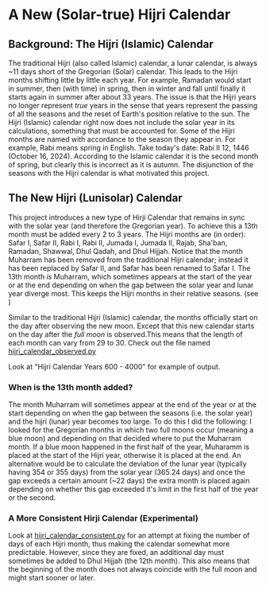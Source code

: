 # A New (Solar-true) Hijri Calendar

## Background: The Hijri (Islamic) Calendar

The traditional Hijri (also called Islamic) calendar, a lunar calendar, is always ~11 days short of the Gregorian (Solar) calendar. This leads to the Hijri months shifting little by little each year. For example, 
Ramadan would start in summer, then (with time) in spring, then in winter and fall until finally it starts again in summer after about 33 years. The issue is that the
Hijri years no longer represent _true_ years in the sense that years represent the passing of all the seasons and the reset of Earth's position relative to the sun. 
The Hijri (Islamic) calendar right now does not include the solar year in its calculations, something that must be accounted for. Some of the Hijri months are named 
with accordance to the season they appear in. For example, Rabi means spring in English. Take today's date: Rabi II 12, 1446 (October 16, 2024). According to the
Islamic calendar it is the second month of spring, but clearly this is incorrect as it is autumn. The disjunction of the seasons with the Hijri calendar
is what motivated this project.

## The New Hijri (Lunisolar) Calendar

This project introduces a new type of Hirji Calendar that remains in sync with the solar year (and therefore the Gregorian year). To achieve this a 13th month must be added every 2 to 3 years.
The Hijri months are (in order): Safar I, Safar II, Rabi I, Rabi II, Jumada I, Jumada II, Rajab, Sha'ban, Ramadan, Shawwal, Dhul Qadah, and Dhul Hijjah. Notice that the month 
Muharram has been removed from the traditional Hijri calendar; instead it has been replaced by Safar II, and Safar has been renamed to Safar I. The 13th month _is_ Muharram, which sometimes appears at the start of the 
year or at the end depending on when the gap between the solar year and lunar year diverge most. This keeps the Hijri months in their relative seasons. (see )

Similar to the traditional Hijri (Islamic) calendar, the months officially start on the day after observing the new moon. Except that this new calendar starts on the day after the _full moon_ is observed.This means that the length of each month can vary from 29 to 30. Check out the file named [hijri_calendar_observed.py](https://github.com/ska00/Hijra-Calendar-v2/blob/main/hijri_calendar_observed.py)

Look at "Hijri Calendar Years 600 - 4000" for example of output.

### When is the 13th month added?

The month Muharram will sometimes appear at the end of the year or at the start depending
on when the gap between the seasons (i.e. the solar year) and the hijri (lunar) year becomes too large. To do this I did the following:
I looked for the Gregorian months in which two full moons occur (meaning a blue moon) and depending on that decided where to put
the Muharram month. If a blue moon happened in the first half of the year, Muharamm is placed at the start of the Hijri year, otherwise it is placed at the end.
An alternative would be to calculate the deviation of the lunar year (typically
having 354 or 355 days) from the solar year (365.24 days) and once the gap exceeds a certain amount (~22 days)
the extra month is placed again depending on whether this gap exceeded it's limit in the first half of the year or the second.


### A More Consistent Hirji Calendar (Experimental)

Look at [hijri_calendar_consistent.py](https://github.com/ska00/Hijra-Calendar-v2/blob/main/hijri_calendar_consistent.py) for an attempt at fixing the number of days of each Hijri month, thus making the calendar somewhat more predictable. However, since they are fixed, an additional day must sometimes be added to Dhul Hijjah (the 12th month). This also means that the beginning of the month does not always coincide with the full moon and might start sooner or later.



